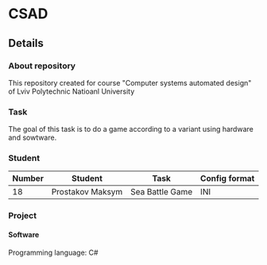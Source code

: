 # CSAD
## Details
### About repository
This repository created for course "Computer systems automated design" of Lviv Polytechnic Natioanl University
### Task
The goal of this task is to do a game according to a variant using hardware and sowtware.
### Student
| Number | Student | Task | Config format |
| --- | --- | --- | ---|
| 18 | Prostakov Maksym | Sea Battle Game | INI |
### Project
#### Software
Programming language: C#
